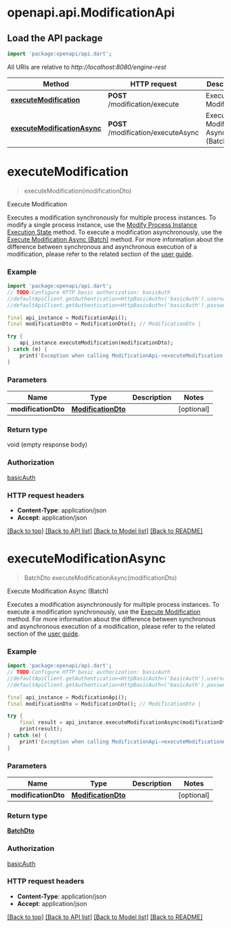 # openapi.api.ModificationApi

## Load the API package
```dart
import 'package:openapi/api.dart';
```

All URIs are relative to *http://localhost:8080/engine-rest*

Method | HTTP request | Description
------------- | ------------- | -------------
[**executeModification**](ModificationApi.md#executemodification) | **POST** /modification/execute | Execute Modification
[**executeModificationAsync**](ModificationApi.md#executemodificationasync) | **POST** /modification/executeAsync | Execute Modification Async (Batch)


# **executeModification**
> executeModification(modificationDto)

Execute Modification

Executes a modification synchronously for multiple process instances. To modify a single process instance, use the [Modify Process Instance Execution State](https://docs.camunda.org/manual/7.20/reference/rest/process-instance/post-modification/) method. To execute a modification asynchronously, use the [Execute Modification Async (Batch)](https://docs.camunda.org/manual/7.20/reference/rest/modification/post-modification-async/) method.  For more information about the difference between synchronous and asynchronous execution of a modification, please refer to the related section of the [user guide](https://docs.camunda.org/manual/7.20/user-guide/process-engine/process-instance-migration.md#executing-a-migration-plan).

### Example
```dart
import 'package:openapi/api.dart';
// TODO Configure HTTP basic authorization: basicAuth
//defaultApiClient.getAuthentication<HttpBasicAuth>('basicAuth').username = 'YOUR_USERNAME'
//defaultApiClient.getAuthentication<HttpBasicAuth>('basicAuth').password = 'YOUR_PASSWORD';

final api_instance = ModificationApi();
final modificationDto = ModificationDto(); // ModificationDto | 

try {
    api_instance.executeModification(modificationDto);
} catch (e) {
    print('Exception when calling ModificationApi->executeModification: $e\n');
}
```

### Parameters

Name | Type | Description  | Notes
------------- | ------------- | ------------- | -------------
 **modificationDto** | [**ModificationDto**](ModificationDto.md)|  | [optional] 

### Return type

void (empty response body)

### Authorization

[basicAuth](../README.md#basicAuth)

### HTTP request headers

 - **Content-Type**: application/json
 - **Accept**: application/json

[[Back to top]](#) [[Back to API list]](../README.md#documentation-for-api-endpoints) [[Back to Model list]](../README.md#documentation-for-models) [[Back to README]](../README.md)

# **executeModificationAsync**
> BatchDto executeModificationAsync(modificationDto)

Execute Modification Async (Batch)

Executes a modification asynchronously for multiple process instances. To execute a modification synchronously, use the [Execute Modification](https://docs.camunda.org/manual/7.20/reference/rest/modification/post-modification-sync/) method.  For more information about the difference between synchronous and asynchronous execution of a modification, please refer to the related section of the [user guide](https://docs.camunda.org/manual/7.20/user-guide/process-engine/process-instance-migration.md#executing-a-migration-plan).

### Example
```dart
import 'package:openapi/api.dart';
// TODO Configure HTTP basic authorization: basicAuth
//defaultApiClient.getAuthentication<HttpBasicAuth>('basicAuth').username = 'YOUR_USERNAME'
//defaultApiClient.getAuthentication<HttpBasicAuth>('basicAuth').password = 'YOUR_PASSWORD';

final api_instance = ModificationApi();
final modificationDto = ModificationDto(); // ModificationDto | 

try {
    final result = api_instance.executeModificationAsync(modificationDto);
    print(result);
} catch (e) {
    print('Exception when calling ModificationApi->executeModificationAsync: $e\n');
}
```

### Parameters

Name | Type | Description  | Notes
------------- | ------------- | ------------- | -------------
 **modificationDto** | [**ModificationDto**](ModificationDto.md)|  | [optional] 

### Return type

[**BatchDto**](BatchDto.md)

### Authorization

[basicAuth](../README.md#basicAuth)

### HTTP request headers

 - **Content-Type**: application/json
 - **Accept**: application/json

[[Back to top]](#) [[Back to API list]](../README.md#documentation-for-api-endpoints) [[Back to Model list]](../README.md#documentation-for-models) [[Back to README]](../README.md)

